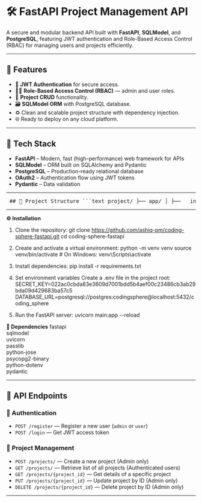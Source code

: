 # 🛠️ FastAPI Project Management API

A secure and modular backend API built with **FastAPI**, **SQLModel**, and **PostgreSQL**, featuring JWT authentication and Role-Based Access Control (RBAC) for managing users and projects efficiently.

---

## 🚀 Features

- 🔐 **JWT Authentication** for secure access.
- 🧑‍💼 **Role-Based Access Control (RBAC)** — admin and user roles.
- 📁 **Project CRUD** functionality.
- 🗃️ **SQLModel ORM** with PostgreSQL database.
- ♻️ Clean and scalable project structure with dependency injection.
- 🌐 Ready to deploy on any cloud platform.

---

## 🧩 Tech Stack

- **FastAPI** – Modern, fast (high-performance) web framework for APIs
- **SQLModel** – ORM built on SQLAlchemy and Pydantic
- **PostgreSQL** – Production-ready relational database
- **OAuth2** – Authentication flow using JWT tokens
- **Pydantic** – Data validation

---

<pre lang="text"> ## 📁 Project Structure ```text project/ ├── app/ │ ├── __init__.py # Makes this a Python package │ ├── auth.py # JWT token & password utilities │ ├── config.py # Environment variables setup │ ├── crud.py # Database logic for user/project │ ├── database.py # Database connection & session │ ├── dependencies.py # Auth dependencies │ ├── models.py # SQLModel DB models │ └── schemas.py # Pydantic schemas for API validation ├── main.py # Main FastAPI application ├── .env # Environment variables ├── requirements.txt # Project dependencies └── README.md # Documentation ``` </pre>

---

**⚙️ Installation**

1) Clone the repository:
   git clone https://github.com/ashiq-pm/coding-sphere-fastapi.git
   cd coding-sphere-fastapi

2) Create and activate a virtual environment:
   python -m venv venv
   source venv/bin/activate   # On Windows: venv\Scripts\activate

3) Install dependencies:
   pip install -r requirements.txt

4) Set environment variables
   Create a .env file in the project root:
   SECRET_KEY=022ac0cbda83e3609d7001bdd5b4aef00c23486cb3ab29bda09d429683ba57c5
   DATABASE_URL=postgresql://postgres:codingsphere@localhost:5432/coding_sphere

5) Run the FastAPI server:
   uvicorn main:app --reload

**🧾 Dependencies**
fastapi  
sqlmodel  
uvicorn  
passlib  
python-jose  
psycopg2-binary  
python-dotenv  
pydantic


---

## 📌 API Endpoints

### 🔐 Authentication

- `POST /register` — Register a new user (`admin` or `user`)
- `POST /login` — Get JWT access token

### 📁 Project Management

- `POST /projects/` — Create a new project (Admin only)
- `GET /projects/` — Retrieve list of all projects (Authenticated users)
- `GET /projects/{project_id}` — Get details of a specific project
- `PUT /projects/{project_id}` — Update project by ID (Admin only)
- `DELETE /projects/{project_id}` — Delete project by ID (Admin only)

---

